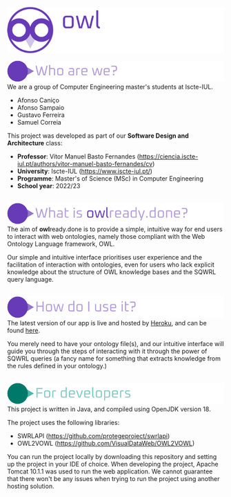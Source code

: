 ![header](resources/header.png)

![who_are_we](resources/who_are_we.png)
We are a group of Computer Engineering master's students at Iscte-IUL.
- Afonso Caniço
- Afonso Sampaio
- Gustavo Ferreira
- Samuel Correia

This project was developed as part of our **Software Design and Architecture** class:
- **Professor**: Vítor Manuel Basto Fernandes (https://ciencia.iscte-iul.pt/authors/vitor-manuel-basto-fernandes/cv)
- **University**: Iscte-IUL (https://www.iscte-iul.pt/)
- **Programme**: Master's of Science (MSc) in Computer Engineering
- **School year**: 2022/23

\
![what_is_this](resources/what_is_this.png)
The aim of **owl**ready.done is to provide a simple, intuitive way for end users to interact with
web ontologies, namely those compliant with the Web Ontology Language framework, OWL.

Our simple and intuitive interface prioritises user experience and the facilitation of interaction with ontologies,
even for users who lack explicit knowledge about the structure of OWL knowledge bases and the SQWRL query language.

\
![how_to_use](resources/how_to_use.png)
The latest version of our app is live and hosted by [Heroku](https://www.heroku.com/), and can 
be found [here](some_heroku_website).

You merely need to have your ontology file(s), and our intuitive interface will guide you through the steps of 
interacting with it through the power of SQWRL queries (a fancy name for something that extracts knowledge from the 
rules defined in your ontology.)

\
![for_devs](resources/for_devs.png)
This project is written in Java, and compiled using OpenJDK version 18.

The project uses the following libraries:
- SWRLAPI  (https://github.com/protegeproject/swrlapi)
- OWL2VOWL (https://github.com/VisualDataWeb/OWL2VOWL)

You can run the project locally by downloading this repository and setting up the project in your IDE of choice.
When developing the project, Apache Tomcat 10.1.1 was used to run the web application. We cannot guarantee that there 
won't be any issues when trying to run the project using another hosting solution.